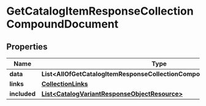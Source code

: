 # GetCatalogItemResponseCollectionCompoundDocument

## Properties
Name | Type | Description | Notes
------------ | ------------- | ------------- | -------------
**data** | **List&lt;AllOfGetCatalogItemResponseCollectionCompoundDocumentDataItems&gt;** |  | 
**links** | [**CollectionLinks**](CollectionLinks.md) |  |  [optional]
**included** | [**List&lt;CatalogVariantResponseObjectResource&gt;**](CatalogVariantResponseObjectResource.md) |  |  [optional]
